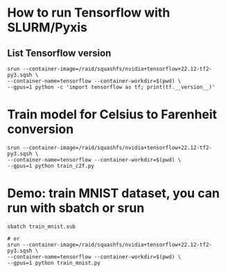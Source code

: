 # How to run Tensorflow with SLURM/Pyxis

## List Tensorflow version
```Shell
srun --container-image=/raid/squashfs/nvidia+tensorflow+22.12-tf2-py3.sqsh \
--container-name=tensorflow --container-workdir=$(pwd) \
--gpus=1 python -c 'import tensorflow as tf; print(tf.__version__)'
```

# Train model for Celsius to Farenheit conversion
```Shell
srun --container-image=/raid/squashfs/nvidia+tensorflow+22.12-tf2-py3.sqsh \
--container-name=tensorflow --container-workdir=$(pwd) \
--gpus=1 python train_c2f.py
```
# Demo: train MNIST dataset, you can run with sbatch or srun
```Shell
sbatch train_mnist.sub

# or 
srun --container-image=/raid/squashfs/nvidia+tensorflow+22.12-tf2-py3.sqsh \
--container-name=tensorflow --container-workdir=$(pwd) \
--gpus=1 python train_mnist.py
```
